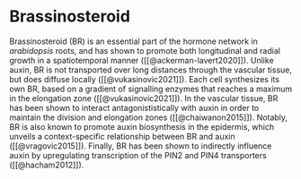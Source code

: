 # Brassinosteroid

Brassinosteroid (BR) is an essential part of the hormone network in *arabidopsis* roots, and has shown to promote both longitudinal and radial growth in a spatiotemporal manner ([[@ackerman-lavert2020]]). Unlike auxin, BR is not transported over long distances through the vascular tissue, but does diffuse locally ([[@vukasinovic2021]]). Each cell synthesizes its own BR, based on a gradient of signalling enzymes that reaches a maximum in the elongation zone ([[@vukasinovic2021]]).  In the vascular tissue, BR has been shown to interact antagonististically with auxin in order to maintain the division and elongation zones ([[@chaiwanon2015]]). Notably, BR is also known to promote auxin biosynthesis in the epidermis, which unveils a context-specific relationship between BR and auxin ([[@vragovic2015]]).  Finally, BR has been shown to indirectly influence auxin by upregulating transcription of the PIN2 and PIN4 transporters ([[@hacham2012]]).
